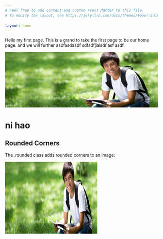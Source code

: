 ```yaml
---
# Feel free to add content and custom Front Matter to this file.
# To modify the layout, see https://jekyllrb.com/docs/themes/#overriding-theme-defaults

layout: home
---
```


Hello my first page. This is a grand to take the first page to be our home page. and we will further asdfasdasdf
sdfsdfjialsdf.asf
asdf.

![drawing](/img/1.jpg)

# ni hao

<div class="container mt-3">
  <h2>Rounded Corners</h2>
  <p>The .rounded class adds rounded corners to an image:</p>            
  <img src="/img/1.jpg" class="rounded" alt="Cinque Terre" width="304" height="236"> 
</div>

